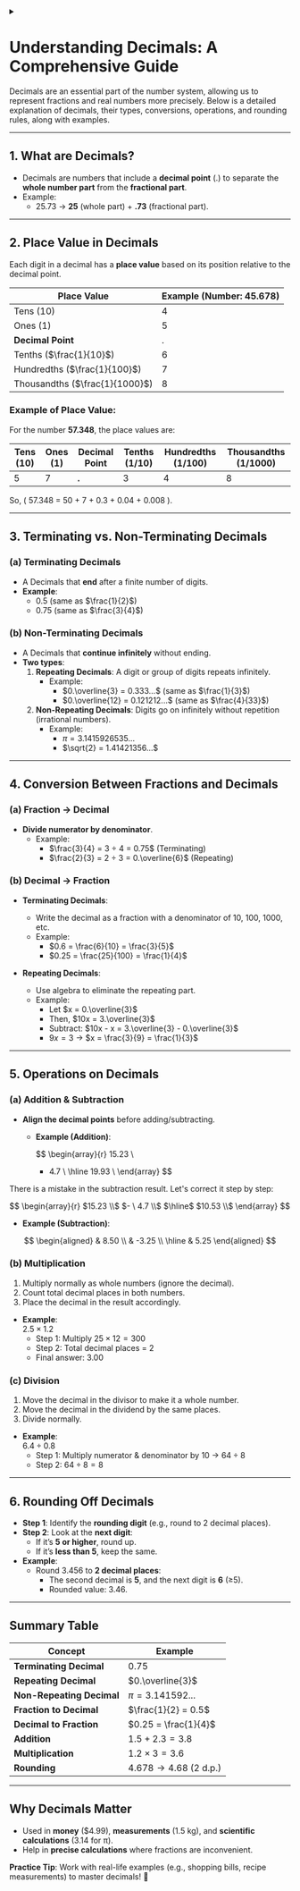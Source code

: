 <details><summary></summary>
</details>

# **Understanding Decimals: A Comprehensive Guide**

Decimals are an essential part of the number system, allowing us to represent fractions and real numbers more precisely. Below is a detailed explanation of decimals, their types, conversions, operations, and rounding rules, along with examples.

---

## **1. What are Decimals?**

- Decimals are numbers that include a **decimal point** (.) to separate the **whole number part** from the **fractional part**.
- Example:
  - $25.73$ → **25** (whole part) + **.73** (fractional part).

---

## **2. Place Value in Decimals**

Each digit in a decimal has a **place value** based on its position relative to the decimal point.

| Place Value                    | Example (Number: 45.678) |
| ------------------------------ | ------------------------ |
| Tens (10)                      | 4                        |
| Ones (1)                       | 5                        |
| **Decimal Point**              | .                        |
| Tenths ($\frac{1}{10}$)        | 6                        |
| Hundredths ($\frac{1}{100}$)   | 7                        |
| Thousandths ($\frac{1}{1000}$) | 8                        |

### **Example of Place Value:**

For the number **57.348**, the place values are:

| Tens (10) | Ones (1) | **Decimal Point** | Tenths (1/10) | Hundredths (1/100) | Thousandths (1/1000) |
| --------- | -------- | ----------------- | ------------- | ------------------ | -------------------- |
| 5         | 7        | **.**             | 3             | 4                  | 8                    |

So, \( 57.348 = 50 + 7 + 0.3 + 0.04 + 0.008 \).

---

## **3. Terminating vs. Non-Terminating Decimals**

### **(a) Terminating Decimals**

- A Decimals that **end** after a finite number of digits.
- **Example**:
  - $0.5$ (same as $\frac{1}{2}$)
  - $0.75$ (same as $\frac{3}{4}$)

### **(b) Non-Terminating Decimals**

- A Decimals that **continue infinitely** without ending.
- **Two types**:
  1. **Repeating Decimals**: A digit or group of digits repeats infinitely.
     - Example:
       - $0.\overline{3} = 0.333...$ (same as $\frac{1}{3}$)
       - $0.\overline{12} = 0.121212...$ (same as $\frac{4}{33}$)
  2. **Non-Repeating Decimals**: Digits go on infinitely without repetition (irrational numbers).
     - Example:
       - $\pi = 3.1415926535...$
       - $\sqrt{2} = 1.41421356...$

---

## **4. Conversion Between Fractions and Decimals**

### **(a) Fraction → Decimal**

- **Divide numerator by denominator**.
  - Example:
    - $\frac{3}{4} = 3 ÷ 4 = 0.75$ (Terminating)
    - $\frac{2}{3} = 2 ÷ 3 = 0.\overline{6}$ (Repeating)

### **(b) Decimal → Fraction**

- **Terminating Decimals**:

  - Write the decimal as a fraction with a denominator of 10, 100, 1000, etc.
  - Example:
    - $0.6 = \frac{6}{10} = \frac{3}{5}$
    - $0.25 = \frac{25}{100} = \frac{1}{4}$

- **Repeating Decimals**:
  - Use algebra to eliminate the repeating part.
  - Example:
    - Let $x = 0.\overline{3}$
    - Then, $10x = 3.\overline{3}$
    - Subtract: $10x - x = 3.\overline{3} - 0.\overline{3}$
    - $9x = 3$ → $x = \frac{3}{9} = \frac{1}{3}$

---

## **5. Operations on Decimals**

### **(a) Addition & Subtraction**

- **Align the decimal points** before adding/subtracting.

  - **Example (Addition)**:

    $$
    \begin{array}{r}
    15.23 \\
    -  4.7 \\
      \hline
      19.93 \\
      \end{array}
    $$

There is a mistake in the subtraction result. Let's correct it step by step:

$$
\begin{array}{r}
  $15.23 \\$
$- \ 4.7 \\$
  $\hline$
  $10.53 \\$
\end{array}
$$

- **Example (Subtraction)**:

$$
\begin{aligned}
  & 8.50 \\
  & -3.25 \\
  \hline
  & 5.25
\end{aligned}
$$

### **(b) Multiplication**

1. Multiply normally as whole numbers (ignore the decimal).
2. Count total decimal places in both numbers.
3. Place the decimal in the result accordingly.

- **Example**:  
  $2.5 \times 1.2$
  - Step 1: Multiply $25 \times 12 = 300$
  - Step 2: Total decimal places = 2
  - Final answer: $3.00$

### **(c) Division**

1. Move the decimal in the divisor to make it a whole number.
2. Move the decimal in the dividend by the same places.
3. Divide normally.

- **Example**:  
  $6.4 ÷ 0.8$
  - Step 1: Multiply numerator & denominator by 10 → $64 ÷ 8$
  - Step 2: $64 ÷ 8 = 8$

---

## **6. Rounding Off Decimals**

- **Step 1**: Identify the **rounding digit** (e.g., round to 2 decimal places).
- **Step 2**: Look at the **next digit**:
  - If it’s **5 or higher**, round up.
  - If it’s **less than 5**, keep the same.
- **Example**:
  - Round $3.456$ to **2 decimal places**:
    - The second decimal is **5**, and the next digit is **6** (≥5).
    - Rounded value: $3.46$.

---

## **Summary Table**

| Concept                   | Example                 |
| ------------------------- | ----------------------- |
| **Terminating Decimal**   | $0.75$                  |
| **Repeating Decimal**     | $0.\overline{3}$        |
| **Non-Repeating Decimal** | $\pi = 3.141592...$     |
| **Fraction to Decimal**   | $\frac{1}{2} = 0.5$     |
| **Decimal to Fraction**   | $0.25 = \frac{1}{4}$    |
| **Addition**              | $1.5 + 2.3 = 3.8$       |
| **Multiplication**        | $1.2 \times 3 = 3.6$    |
| **Rounding**              | $4.678 → 4.68$ (2 d.p.) |

---

## **Why Decimals Matter**

- Used in **money** ($4.99), **measurements** (1.5 kg), and **scientific calculations** (3.14 for π).
- Help in **precise calculations** where fractions are inconvenient.

**Practice Tip**: Work with real-life examples (e.g., shopping bills, recipe measurements) to master decimals! 🚀
